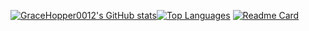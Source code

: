 [![GraceHopper0012's GitHub stats](https://readme-stats-ten-omega.vercel.app/api?username=gracehopper0012)](https://github.com/anuraghazra/github-readme-stats)[![Top Languages](https://readme-stats-ten-omega.vercel.app/api/top-langs?username=gracehopper0012&layout=compact)](https://github.com/anuraghazra/github-readme-stats?tab=readme-ov-file#top-languages-card)
[![Readme Card](https://readme-stats-ten-omega.vercel.app/api/pin/?username=codecrafterhq&repo=codecrafterhq.github.io)](https://github.com/codecrafterhq/codecrafterhq.github.io)

